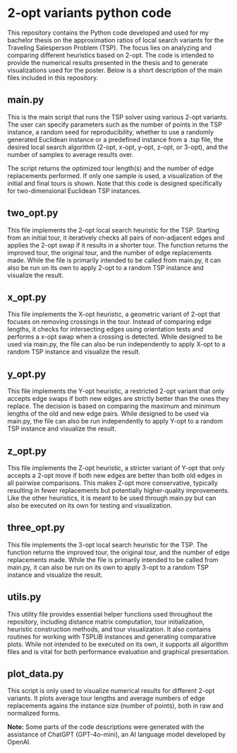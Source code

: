 # 2-opt variants python code
This repository contains the Python code developed and used for my bachelor thesis on the approximation ratios of local search variants for the Traveling Salesperson Problem (TSP). The focus lies on analyzing and comparing different heuristics based on 2-opt. The code is intended to provide the numerical results presented in the thesis and to generate visualizations used for the poster. Below is a short description of the main files included in this repository.

## main.py
This is the main script that runs the TSP solver using various 2-opt variants. The user can specify parameters such as the number of points in the TSP instance, a random seed for reproducibility, whether to use a randomly generated Euclidean instance or a predefined instance from a .tsp file, the desired local search algorithm (2-opt, x-opt, y-opt, z-opt, or 3-opt), and the number of samples to average results over.

The script returns the optimized tour length(s) and the number of edge replacements performed. If only one sample is used, a visualization of the initial and final tours is shown. Note that this code is designed specifically for two-dimensional Euclidean TSP instances.

## two_opt.py
This file implements the 2-opt local search heuristic for the TSP. Starting from an initial tour, it iteratively checks all pairs of non-adjacent edges and applies the 2-opt swap if it results in a shorter tour. The function returns the improved tour, the original tour, and the number of edge replacements made. While the file is primarily intended to be called from main.py, it can also be run on its own to apply 2-opt to a random TSP instance and visualize the result.

## x_opt.py
This file implements the X-opt heuristic, a geometric variant of 2-opt that focuses on removing crossings in the tour. Instead of comparing edge lengths, it checks for intersecting edges using orientation tests and performs a x-opt swap when a crossing is detected. While designed to be used via main.py, the file can also be run independently to apply X-opt to a random TSP instance and visualize the result.

## y_opt.py
This file implements the Y-opt heuristic, a restricted 2-opt variant that only accepts edge swaps if both new edges are strictly better than the ones they replace. The decision is based on comparing the maximum and minimum lengths of the old and new edge pairs. While designed to be used via main.py, the file can also be run independently to apply Y-opt to a random TSP instance and visualize the result.

## z_opt.py
This file implements the Z-opt heuristic, a stricter variant of Y-opt that only accepts a 2-opt move if both new edges are better than both old edges in all pairwise comparisons. This makes Z-opt more conservative, typically resulting in fewer replacements but potentially higher-quality improvements. Like the other heuristics, it is meant to be used through main.py but can also be executed on its own for testing and visualization.

## three_opt.py
This file implements the 3-opt local search heuristic for the TSP. The function returns the improved tour, the original tour, and the number of edge replacements made. While the file is primarily intended to be called from main.py, it can also be run on its own to apply 3-opt to a random TSP instance and visualize the result.

## utils.py
This utility file provides essential helper functions used throughout the repository, including distance matrix computation, tour initialization, heuristic construction methods, and tour visualization. It also contains routines for working with TSPLIB instances and generating comparative plots. While not intended to be executed on its own, it supports all algorithm files and is vital for both performance evaluation and graphical presentation.

## plot_data.py
This script is only used to visualize numerical results for different 2-opt variants. It plots average tour lengths and average numbers of edge replacements agains the instance size (number of points), both in raw and normalized forms.


**Note:** Some parts of the code descriptions were generated with the assistance of ChatGPT (GPT-4o-mini), an AI language model developed by OpenAI.
